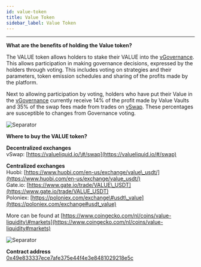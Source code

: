 ```yaml
---
id: value-token
title: Value Token
sidebar_label: Value Token
---
```


---


**What are the benefits of holding the Value token?**

The VALUE token allows holders to stake their VALUE into the [vGovernance](../products/governance-vault). This allows participation in making governance decisions, expressed by the holders through voting.  This includes voting on strategies and their parameters, token emission schedules and sharing of the profits made by the platform.

Next to allowing participation by voting, holders who have put their Value in the [vGovernance](../products/governance-vault) currently receive 14% of the profit made by Value Vaults and 35% of the swap fees made from trades on [vSwap](../products/value-liquid). These percentages are susceptible to changes from Governance voting. 


![Separator](img/seperator.png)

**Where to buy the VALUE token?**
  
**Decentralized exchanges**  
vSwap: [https://valueliquid.io/\#/swap](https://valueliquid.io/#/swap) 

**Centralized exchanges**  
Huobi: [https://www.huobi.com/en-us/exchange/value\_usdt/](https://www.huobi.com/en-us/exchange/value_usdt/)  
Gate.io: [https://www.gate.io/trade/VALUE\_USDT](https://www.gate.io/trade/VALUE_USDT)  
Poloniex: [https://poloniex.com/exchange\#usdt\_value](https://poloniex.com/exchange#usdt_value)  


More can be found at [https://www.coingecko.com/nl/coins/value-liquidity\#markets](https://www.coingecko.com/nl/coins/value-liquidity#markets)

![Separator](img/seperator.png)

**Contract address**  
[0x49e833337ece7afe375e44f4e3e8481029218e5c](https://etherscan.io/address/0x49e833337ece7afe375e44f4e3e8481029218e5c)

